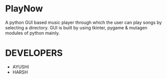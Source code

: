 # PlayNow
A python GUI based music player through which the user can play songs by selecting a directory. GUI is built by using tkinter, pygame & mutagen modules of python mainly.
# DEVELOPERS
* AYUSHI
* HARSH
